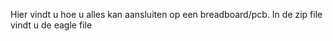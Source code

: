 Hier vindt u hoe u alles kan aansluiten op een breadboard/pcb.
In de zip file vindt u de eagle file
